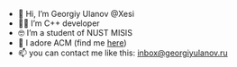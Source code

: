 - 👋 Hi, I’m Georgiy Ulanov @Xesi
- 👨‍💻 I’m C++ developer
- 🤓 I’m a student of NUST MISIS 
- 💞️ I adore ACM (find me [here](https://codeforces.com/profile/Georgiy_Ulanov))
- 📫 you can contact me like this: inbox@georgiyulanov.ru

<!---
Xesi/Xesi is a ✨ special ✨ repository because its `README.md` (this file) appears on your GitHub profile.
You can click the Preview link to take a look at your changes.
--->
